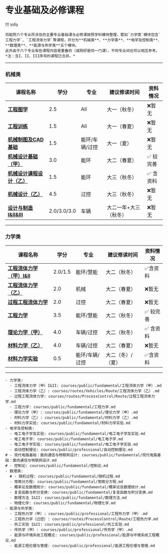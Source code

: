 # 专业基础及必修课程

!!! info 

    将能院六个专业所涉及的主要专业基础课与必修课按照学科模块整理，譬如`力学类`模块包含`工程力学`、`工程流体力学`等课程，共分为**机械类**、**力学类**、**电学及控制类**、**数理类**、**能源与热学类**五个模块。
    此外由于六个专业有些课程内容是重叠的（或刚好是同一门课），不同专业间也可以相互参考。
    *注：含I、II、III序号的课程已合并。*
  
 --- 

### 机械类  

| 课程名称                  | 学分  | 专业 | 建议修读时间 | 资料情况 |
| -------                   | ----- | ---- | ------------| ------- |
| [**工程图学**](./courses/public/fundamental/工程图学.md)                |   2.5  |  All  |  大一（秋冬）|  :x:暂无  |
| [**工程训练**](./courses/public/fundamental/工程训练.md)                |   1.5  |  All  |   大一（春夏） |  :x:暂无 |
| [**机械制图及CAD基础**](./courses/public/fundamental/机械制图及CAD基础.md)    | 1.5  |  能环/车辆/过控  |  大一（夏） |  :x:暂无 | 
| [**机械设计基础（甲）**](./courses/public/fundamental/机械设计基础（甲）.md)   | 3.0  |  能环  |    大二（春夏） | :white_check_mark: 较完善   |
| [**机械设计课程设计（乙）**](./courses/public/professional/机械设计课程设计（乙）.md)  |  1.5    |  能环 | 大三（秋冬） |  :white_check_mark: 含资料   |
| [**机械设计（乙）**](./courses/routes/ProcessControl/Route/机械设计（乙）.md)    | 4.5  |  过控  |  大三（秋冬） |  :x:暂无 |
| [**设计与制造 I&II&III**](./courses/routes/Vehicles/Route/设计与制造.md)    | 2.0/3.0/3.0  |  车辆  |  大二一年+大三（秋冬） |  :x:暂无 |

---

### 力学类

| 课程名称                  | 学分  | 专业 | 建议修读时间 | 资料情况 |
| -------                   | ----- | ---- | ------------| ------- |
| [**工程流体力学（甲）I&II**](./courses/public/fundamental/工程流体力学（甲）.md)                |   2.0/1.5  |  能环/慧能  |  大二（秋冬）|  :white_check_mark:含资料  |
| [**工程流体力学（乙）**](./courses/routes/Vehicles/Route/工程流体力学（乙）.md)                |   2.0  |  机械  |   大二（春夏） |  :x:暂无 |
| [**过程工程流体力学**](./courses/routes/ProcessControl/Route/过程工程流体力学.md)    | 2.0  |  过控  |  大二（春夏） |  :x:暂无 | 
| [**工程力学**](./courses/public/fundamental/工程力学.md)   | 3.5  |  能环/慧能  |    大二（秋冬） | :white_check_mark: 较完善   |
| [**理论力学（甲）**](./courses/public/fundamental/理论力学（甲）.md)  |  4.0    |  车辆/过控 | 大二（秋冬） |  :white_check_mark: 含资料   |
| [**材料力学（乙）**](./courses/public/fundamental/材料力学（乙）.md)    | 4.0  |  车辆/过控  |  大二（春夏） |  :x:暂无 |
| [**材料力学实验**](./courses/public/fundamental/材料力学实验.md)    | 0.5  |  能环/车辆/过控  |  大二（冬）/（夏） |  :white_check_mark:含资料 |

---



    - 力学类: 
      - 工程流体力学（甲）I&II: courses/public/fundamental/工程流体力学（甲）.md
      - 工程流体力学（乙）: courses/routes/Vehicles/Route/工程流体力学（乙）.md
      - 过程工程流体力学: courses/routes/ProcessControl/Route/过程工程流体力学.md
      - 工程力学: courses/public/fundamental/工程力学.md
      - 理论力学（甲）: courses/public/fundamental/理论力学（甲）.md
      - 材料力学（乙）: courses/public/fundamental/材料力学（乙）.md
      - 材料力学实验: courses/public/fundamental/材料力学实验.md
    - 电学及控制类: 
      - 电工电子学及实验: courses/public/fundamental/电工电子学及实验.md
      - 电工电子学: courses/public/fundamental/电工电子学.md
      - 电工电子学实验: courses/public/fundamental/电工电子学实验.md
      - 自动控制理论: courses/public/professional/自动控制理论.md
    # - 现代电路基础：面向通信与物联网设计: courses/public/fundamental/现代电路基础：面向通信与物联网设计.md
    # - 控制论: courses/public/fundamental/控制论.md
    - 数理类: 
      # - 随机过程: courses/public/fundamental/随机过程.md
      - 常微分方程: courses/public/fundamental/常微分方程.md
      - 概率论及数理统计: courses/public/fundamental/概率论及数理统计.md
      - 复变函数与积分变换: courses/public/fundamental/复变函数与积分变换.md
      - 数理方法 I&II: courses/public/fundamental/数理方法.md
      - 物理化学: courses/public/fundamental/物理化学.md
    - 能源与热学类:
      - 工程热力学（甲）: courses/public/professional/工程热力学（甲）.md
      - 工程热力学（过控）: courses/routes/ProcessControl/Route/工程热力学.md
      - 热工实验 I&II: courses/public/professional/热工实验.md
      - 传热学（甲）: courses/public/professional/传热学（甲）.md
      - 能源与环境系统工程概论: courses/public/professional/能源与环境系统工程概论.md
      - 能源工程伦理与管理: courses/public/professional/能源工程伦理与管理.md